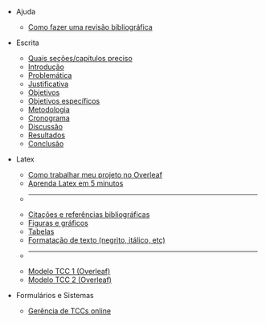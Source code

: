 - Ajuda
  - [Como fazer uma revisão bibliográfica](revisao-bibliografica.md)

- Escrita
  - [Quais seções/capítulos preciso](como-escrever.md)
  - [Introdução](como-escrever-introducao.md)
  - [Problemática](como-escrever-introducao.md)
  - [Justificativa](como-escrever-introducao.md)
  - [Objetivos](como-escrever-objetivos.md)
  - [Objetivos específicos](como-escrever-objetivos.md)
  - [Metodologia](como-escrever-metodologia.md)
  - [Cronograma](como-escrever-cronograma.md)
  - [Discussão](como-escrever-discussao.md)
  - [Resultados](como-escrever-resultados.md)
  - [Conclusão](como-escrever-conclusao.md)

- Latex
  - [Como trabalhar meu projeto no Overleaf](overleaf.md)
  - [Aprenda Latex em 5 minutos](latex-5min.md)
  - <hr />
  - [Citações e referências bibliográficas](latex-referencias.md)
  - [Figuras e gráficos](latex-figuras.md)
  - [Tabelas](latex-tabelas.md)
  - [Formatação de texto (negrito, itálico, etc)](latex-formatacao.md)
  - <hr />
  - [Modelo TCC 1 (Overleaf)](https://www.overleaf.com/read/pbkfpzgjcdxw)
  - [Modelo TCC 2 (Overleaf)](https://www.overleaf.com/)

- Formulários e Sistemas
  - [Gerência de TCCs online](https://cc.uffs.edu.br)